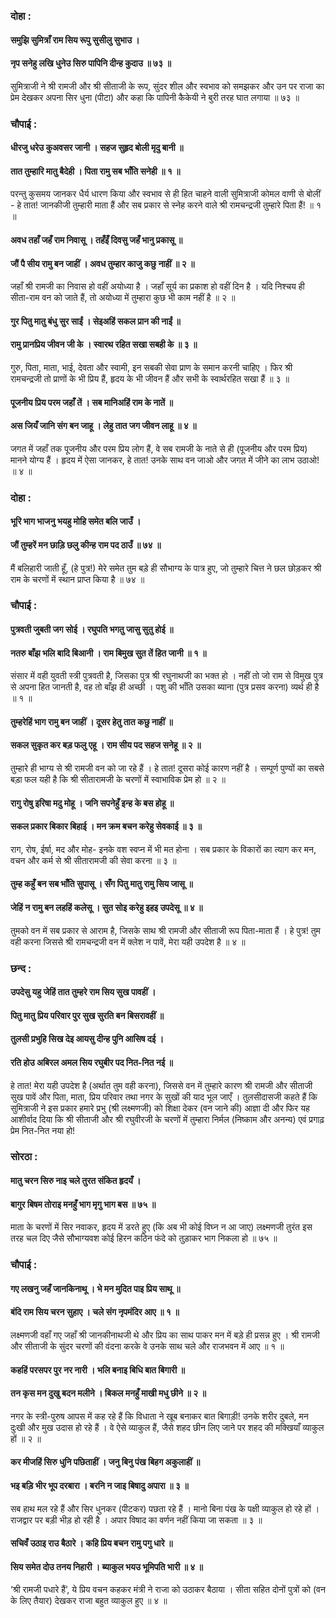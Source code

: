 ### दोहा :

#### समुझि सुमित्राँ राम सिय रूपु सुसीलु सुभाउ ।
#### नृप सनेहु लखि धुनेउ सिरु पापिनि दीन्ह कुदाउ ॥ ७३ ॥

सुमित्राजी ने श्री रामजी और श्री सीताजी के रूप, सुंदर शील और स्वभाव को समझकर और उन पर राजा का प्रेम देखकर अपना सिर धुना (पीटा) और कहा कि पापिनी कैकेयी ने बुरी तरह घात लगाया ॥ ७३ ॥

### चौपाई :

#### धीरजु धरेउ कुअवसर जानी । सहज सुहृद बोली मृदु बानी ॥
#### तात तुम्हारि मातु बैदेही । पिता रामु सब भाँति सनेही ॥ १ ॥

परन्तु कुसमय जानकर धैर्य धारण किया और स्वभाव से ही हित चाहने वाली सुमित्राजी कोमल वाणी से बोलीं - हे तात! जानकीजी तुम्हारी माता हैं और सब प्रकार से स्नेह करने वाले श्री रामचन्द्रजी तुम्हारे पिता हैं! ॥ १ ॥

#### अवध तहाँ जहँ राम निवासू । तहँइँ दिवसु जहँ भानु प्रकासू ॥
#### जौं पै सीय रामु बन जाहीं । अवध तुम्हार काजु कछु नाहीं ॥ २ ॥

जहाँ श्री रामजी का निवास हो वहीं अयोध्या है । जहाँ सूर्य का प्रकाश हो वहीं दिन है । यदि निश्चय ही सीता-राम वन को जाते हैं, तो अयोध्या में तुम्हारा कुछ भी काम नहीं है ॥ २ ॥

#### गुर पितु मातु बंधु सुर साईं । सेइअहिं सकल प्रान की नाईं ॥
#### रामु प्रानप्रिय जीवन जी के । स्वारथ रहित सखा सबही के ॥ ३ ॥

गुरु, पिता, माता, भाई, देवता और स्वामी, इन सबकी सेवा प्राण के समान करनी चाहिए । फिर श्री रामचन्द्रजी तो प्राणों के भी प्रिय हैं, हृदय के भी जीवन हैं और सभी के स्वार्थरहित सखा हैं ॥ ३ ॥

#### पूजनीय प्रिय परम जहाँ तें । सब मानिअहिं राम के नातें ॥
#### अस जियँ जानि संग बन जाहू । लेहु तात जग जीवन लाहू ॥ ४ ॥

जगत में जहाँ तक पूजनीय और परम प्रिय लोग हैं, वे सब रामजी के नाते से ही (पूजनीय और परम प्रिय) मानने योग्य हैं । हृदय में ऐसा जानकर, हे तात! उनके साथ वन जाओ और जगत में जीने का लाभ उठाओ! ॥ ४ ॥

### दोहा :

#### भूरि भाग भाजनु भयहु मोहि समेत बलि जाउँ ।
#### जौं तुम्हरें मन छाड़ि छलु कीन्ह राम पद ठाउँ ॥ ७४ ॥

मैं बलिहारी जाती हूँ, (हे पुत्र!) मेरे समेत तुम बड़े ही सौभाग्य के पात्र हुए, जो तुम्हारे चित्त ने छल छोड़कर श्री राम के चरणों में स्थान प्राप्त किया है ॥ ७४ ॥

### चौपाई :

#### पुत्रवती जुबती जग सोई । रघुपति भगतु जासु सुतु होई ॥
#### नतरु बाँझ भलि बादि बिआनी । राम बिमुख सुत तें हित जानी ॥ १ ॥

संसार में वही युवती स्त्री पुत्रवती है, जिसका पुत्र श्री रघुनाथजी का भक्त हो । नहीं तो जो राम से विमुख पुत्र से अपना हित जानती है, वह तो बाँझ ही अच्छी । पशु की भाँति उसका ब्याना (पुत्र प्रसव करना) व्यर्थ ही है ॥ १ ॥

#### तुम्हरेहिं भाग रामु बन जाहीं । दूसर हेतु तात कछु नाहीं ॥
#### सकल सुकृत कर बड़ फलु एहू । राम सीय पद सहज सनेहू ॥ २ ॥

तुम्हारे ही भाग्य से श्री रामजी वन को जा रहे हैं । हे तात! दूसरा कोई कारण नहीं है । सम्पूर्ण पुण्यों का सबसे बड़ा फल यही है कि श्री सीतारामजी के चरणों में स्वाभाविक प्रेम हो ॥ २ ॥

#### रागु रोषु इरिषा मदु मोहू । जनि सपनेहुँ इन्ह के बस होहू ॥
#### सकल प्रकार बिकार बिहाई । मन क्रम बचन करेहु सेवकाई ॥ ३ ॥

राग, रोष, ईर्षा, मद और मोह- इनके वश स्वप्न में भी मत होना । सब प्रकार के विकारों का त्याग कर मन, वचन और कर्म से श्री सीतारामजी की सेवा करना ॥ ३ ॥

#### तुम्ह कहुँ बन सब भाँति सुपासू । सँग पितु मातु रामु सिय जासू ॥
#### जेहिं न रामु बन लहहिं कलेसू । सुत सोइ करेहु इहइ उपदेसू ॥ ४ ॥

तुमको वन में सब प्रकार से आराम है, जिसके साथ श्री रामजी और सीताजी रूप पिता-माता हैं । हे पुत्र! तुम वही करना जिससे श्री रामचन्द्रजी वन में क्लेश न पावें, मेरा यही उपदेश है ॥ ४ ॥

### छन्द :

#### उपदेसु यहु जेहिं तात तुम्हरे राम सिय सुख पावहीं ।
#### पितु मातु प्रिय परिवार पुर सुख सुरति बन बिसरावहीं ॥
#### तुलसी प्रभुहि सिख देइ आयसु दीन्ह पुनि आसिष दई ।
#### रति होउ अबिरल अमल सिय रघुबीर पद नित-नित नई ॥

हे तात! मेरा यही उपदेश है (अर्थात तुम वही करना), जिससे वन में तुम्हारे कारण श्री रामजी और सीताजी सुख पावें और पिता, माता, प्रिय परिवार तथा नगर के सुखों की याद भूल जाएँ । तुलसीदासजी कहते हैं कि सुमित्राजी ने इस प्रकार हमारे प्रभु (श्री लक्ष्मणजी) को शिक्षा देकर (वन जाने की) आज्ञा दी और फिर यह आशीर्वाद दिया कि श्री सीताजी और श्री रघुवीरजी के चरणों में तुम्हारा निर्मल (निष्काम और अनन्य) एवं प्रगाढ़ प्रेम नित-नित नया हो!

### सोरठा :

#### मातु चरन सिरु नाइ चले तुरत संकित हृदयँ ।
#### बागुर बिषम तोराइ मनहुँ भाग मृगु भाग बस ॥ ७५ ॥

माता के चरणों में सिर नवाकर, हृदय में डरते हुए (कि अब भी कोई विघ्न न आ जाए) लक्ष्मणजी तुरंत इस तरह चल दिए जैसे सौभाग्यवश कोई हिरन कठिन फंदे को तुड़ाकर भाग निकला हो ॥ ७५ ॥

### चौपाई :

#### गए लखनु जहँ जानकिनाथू । भे मन मुदित पाइ प्रिय साथू ॥
#### बंदि राम सिय चरन सुहाए । चले संग नृपमंदिर आए ॥ १ ॥

लक्ष्मणजी वहाँ गए जहाँ श्री जानकीनाथजी थे और प्रिय का साथ पाकर मन में बड़े ही प्रसन्न हुए । श्री रामजी और सीताजी के सुंदर चरणों की वंदना करके वे उनके साथ चले और राजभवन में आए ॥ १ ॥

#### कहहिं परसपर पुर नर नारी । भलि बनाइ बिधि बात बिगारी ॥
#### तन कृस मन दुखु बदन मलीने । बिकल मनहुँ माखी मधु छीने ॥ २ ॥

नगर के स्त्री-पुरुष आपस में कह रहे हैं कि विधाता ने खूब बनाकर बात बिगाड़ी! उनके शरीर दुबले, मन दुःखी और मुख उदास हो रहे हैं । वे ऐसे व्याकुल हैं, जैसे शहद छीन लिए जाने पर शहद की मक्खियाँ व्याकुल हों ॥ २ ॥

#### कर मीजहिं सिरु धुनि पछिताहीं । जनु बिनु पंख बिहग अकुलाहीं ॥
#### भइ बड़ि भीर भूप दरबारा । बरनि न जाइ बिषादु अपारा ॥ ३ ॥

सब हाथ मल रहे हैं और सिर धुनकर (पीटकर) पछता रहे हैं । मानो बिना पंख के पक्षी व्याकुल हो रहे हों । राजद्वार पर बड़ी भीड़ हो रही है । अपार विषाद का वर्णन नहीं किया जा सकता ॥ ३ ॥

#### सचिवँ उठाइ राउ बैठारे । कहि प्रिय बचन रामु पगु धारे ॥
#### सिय समेत दोउ तनय निहारी । ब्याकुल भयउ भूमिपति भारी ॥ ४ ॥

‘श्री रामजी पधारे हैं’, ये प्रिय वचन कहकर मंत्री ने राजा को उठाकर बैठाया । सीता सहित दोनों पुत्रों को (वन के लिए तैयार) देखकर राजा बहुत व्याकुल हुए ॥ ४ ॥